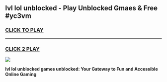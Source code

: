 
## lvl lol unblocked - Play Unblocked Gmaes & Free #yc3vm
<h3>
<a href="https://news.freeplayer.one?title=lvl_lol_unblocked&ref=26F">CLICK TO PLAY</a></h3>
<hr>

<h3>
<a href="https://news.freeplayer.one?title=lvl_lol_unblocked&ref=26F">CLICK 2 PLAY</a>
  
</h3>

<a href="https://news.freeplayer.one?title=lvl_lol_unblocked&ref=26F/"><img src="https://clearcache.store/games.png"></a>


**lvl lol unblocked games unblocked: Your Gateway to Fun and Accessible Online Gaming**
